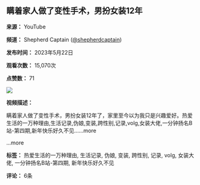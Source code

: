 ## 瞒着家人做了变性手术，男扮女装12年

**来源：** YouTube

**频道：** Shepherd Captain ([@shepherdcaptain](/@shepherdcaptain))

**发布时间：** 2023年5月22日

**观看次数：** 15,070次

**点赞数：** 71

[![](https://yt3.ggpht.com/6Xxt2PM6jq8n1HZVk3sho4d_UNx5EleCA79wBIuJM08TS1sCC1oIzOpZL9XtSGXcvu5ZYtoAFw=s48-c-k-c0x00ffffff-no-rj)](/@shepherdcaptain)

**视频描述：**

瞒着家人做了变性手术，男扮女装12年了，家里至今以为我只是兴趣爱好。热爱生活的一万种理由,生活记录,伪娘,变装,跨性别,记录,volg,女装大佬,一分钟扬名B站-第四期,新年快乐好久不见…...more

...more

**标签：** 热爱生活的一万种理由, 生活记录, 伪娘, 变装, 跨性别, 记录, volg, 女装大佬, 一分钟扬名B站-第四期, 新年快乐好久不见

**评论：** 6条
